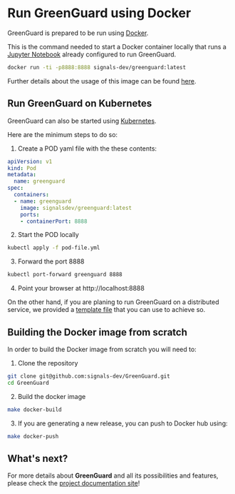 # Run GreenGuard using Docker

GreenGuard is prepared to be run using [Docker](https://docker.com/).

This is the command needed to start a Docker container locally that runs a [Jupyter Notebook](
https://jupyter.org/) already configured to run GreenGuard.

```bash
docker run -ti -p8888:8888 signals-dev/greenguard:latest
```

Further details about the usage of this image can be found [here](
https://hub.docker.com/repository/docker/signalsdev/greenguard).

## Run GreenGuard on Kubernetes

GreenGuard can also be started using [Kubernetes](https://kubernetes.io/).

Here are the minimum steps to do so:

1. Create a POD yaml file with the these contents:

```yml
apiVersion: v1
kind: Pod
metadata:
  name: greenguard
spec:
  containers:
  - name: greenguard
    image: signalsdev/greenguard:latest
    ports:
    - containerPort: 8888
```

2. Start the POD locally

```bash
kubectl apply -f pod-file.yml
```

3. Forward the port 8888

```bash
kubectl port-forward greenguard 8888
```

4. Point your browser at http://localhost:8888

On the other hand, if you are planing to run GreenGuard on a distributed service, we provided a
[template file](
https://github.com/signals-dev/GreenGuard/blob/master/docker/greenguard-deployment.yml)
that you can use to achieve so.

## Building the Docker image from scratch

In order to build the Docker image from scratch you will need to:

1. Clone the repository

```bash
git clone git@github.com:signals-dev/GreenGuard.git
cd GreenGuard
```

2. Build the docker image

```bash
make docker-build
```

3. If you are generating a new release, you can push to Docker hub using:

```bash
make docker-push
```

## What's next?

For more details about **GreenGuard** and all its possibilities and features, please check the
[project documentation site](https://signals-dev.github.io/GreenGuard/)!
